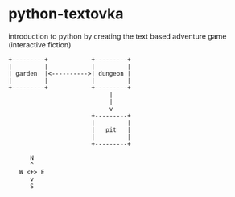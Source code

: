 # python-textovka

introduction to python by creating the text based adventure game (interactive fiction)

```
+---------+            +---------+
|         |            |         |
| garden  |<---------->| dungeon |
|         |            |         |
+---------+            +---------+
                            |
                            |
                            v
                       +---------+
                       |         |
                       |   pit   |
                       |         |
                       +---------+

      N
      ^
   W <+> E
      v
      S
```